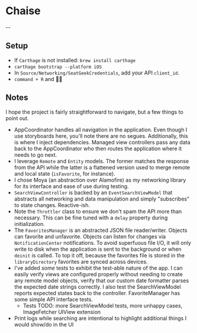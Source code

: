 # Chaise
--

## Setup
* If `Carthage` is not installed: `brew install carthage`
* `carthage bootstrap --platform iOS`
* In `Source/Networking/SeatGeekCredentials`, add your API `client_id`.
* `command + R` and 🙏🏻

## Notes

I hope the project is fairly straightforward to navigate, but a few things to point out.

* AppCoordinator handles all navigation in the application. Even though I use storyboards here, you'll note there are no segues. Additionally, this is where I inject dependencies. Managed view controllers pass any data back to the AppCoordinator who then routes the application where it needs to go next.
* I leverage `Remote` and `Entity` models. The former matches the response from the API while the latter is a flattened version used to merge remote and local state (`isFavorite`, for instance).
* I chose Moya (an abstraction over Alamofire) as my networking library for its interface and ease of use during testing.
* `SearchViewController` is backed by an `EventSearchViewModel` that abstracts all networking and data manipulation and simply "subscribes" to state changes. Reactive-ish.
* Note the `Throttler` class to ensure we don't spam the API more than necessary. This can be fine tuned with a `delay` property during initialization.
* The `FavoritesManager` is an abstracted  JSON file reader/writer. Objects can favorite and unfavorite. Objects can listen for changes via `NotificationCenter` notifications. To avoid superfuous file I/O, it will only write to disk when the application is sent to the background or when `deinit` is called. To top it off, because the favorites file is stored in the `libraryDirectory` favorites are synced across devices.
* I've added _some_ tests to exhibit the test-able nature of the app. I can easily verify views are configured properly without needing to create any remote model objects, verify that our custom date formatter parses the expected date strings correctly. I also test the SearchViewModel reports expected states back to the controller. FavoriteManager has some simple API interface tests.
	* Tests TODO: more SearchViewModel tests, more unhappy cases, ImageFetcher UIView extension
* Print logs while searching are intentional to highlight additional things I would show/do in the UI
